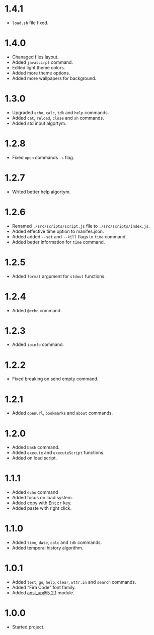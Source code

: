 # 1.4.1

- `load.sh` file fixed.

# 1.4.0

- Chanaged files layout.
- Added `javascirpt` command.
- Edited light theme colors.
- Added more theme options.
- Added more wallpapers for background.

# 1.3.0

- Upgraded `echo`, `calc`, `tdk` and `help` commands.
- Added `cat`, `reload`, `close` and `sh` commands.
- Added std input algortym.

# 1.2.8

- Fixed `open` commands `-s` flag.

# 1.2.7

- Writed better help algortym.

# 1.2.6

- Renamed `./src/scripts/script.js` file to `./src/scripts/index.js`.
- Added effective time option to manifes.json.
- Added added `--set` and `--kill` flags to `time` command.
- Added better information for `time` command.

# 1.2.5

- Added `format` argument for `stdout` functions.

# 1.2.4

- Added `@echo` command.

# 1.2.3

- Added `ipinfo` command.

# 1.2.2

- Fixed breaking on send empty command.

# 1.2.1

- Added `openurl`, `bookmarks` and `about` commands.

# 1.2.0

- Added `bash` command.
- Added `execute` and `executeScript` functions.
- Added on load script.

# 1.1.1

- Added `echo` command
- Added focus on load system.
- Added copy with <kbd>Enter</kbd> key.
- Added paste with right click.

# 1.1.0

- Added `time`, `date`, `calc` and `tdk` commands.
- Added temporal history algorithm.

# 1.0.1

- Added `test`, `go`, `help`, `clear`, `wttr.in` and `search` commands.
- Added "Fira Code" font family.
- Added [ansi_up@5.2.1](https://www.npmjs.com/package/ansi_up/v/5.2.1) module.

# 1.0.0

- Started project.